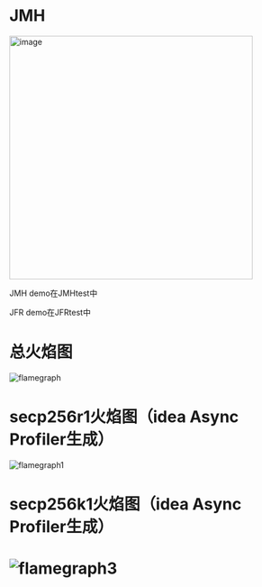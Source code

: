 # JMH

<img width="432" alt="image" src="https://user-images.githubusercontent.com/76903172/184901779-fbc301b2-21f3-44ac-a96e-9dbc2f4b2fda.png">

JMH demo在JMHtest中

JFR demo在JFRtest中

# 总火焰图
![flamegraph](https://user-images.githubusercontent.com/76903172/184899800-74a249e7-e193-4894-9e8b-0baae1626de6.png)
# secp256r1火焰图（idea Async Profiler生成）
![flamegraph1](https://user-images.githubusercontent.com/76903172/184899767-33e19702-ac7d-4b9a-b73e-626e13cc1430.png)
# secp256k1火焰图（idea Async Profiler生成）
# ![flamegraph3](https://user-images.githubusercontent.com/76903172/184900746-3258a76f-babd-4e3c-85c4-8d5e7836e675.png)
